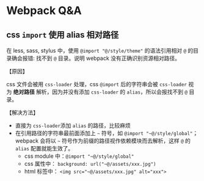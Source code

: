 # Webpack Q&A

## css `import` 使用 alias 相对路径

在 less, sass, stylus 中，使用 `@import "@/style/theme"` 的语法引用相对 `@` 的目录确会报错: 找不到 `@` 目录。说明 webpack 没有正确识别资源相对路径。

【原因】

css 文件会被用 `css-loader` 处理，css `@import` 后的字符串会被 `css-loader` 视为 **绝对路径** 解析，因为并没有添加 `css-loader` 的 `alias`，所以会报找不到 `@` 目录。

【解决方法】

- 直接为 `css-loader`添加 `alias` 的路径，比较麻烦
- 在引用路径的字符串最前面添加上 `~` 符号，如 `@import "~@/style/global"`；webpack 会将以 `~` 符号作为前缀的路径视作依赖模块而去解析，这样 `@` 的 `alias` 配置就能生效了。
  - css module 中：`@import "~@/style/global"`
  - css 属性中： `background: url("~@/assets/xxx.jpg")`
  - html 标签中： `<img src="~@/assets/xxx.jpg" alt="xxx">`
